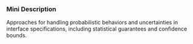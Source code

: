 ### Mini Description

Approaches for handling probabilistic behaviors and uncertainties in interface specifications, including statistical guarantees and confidence bounds.
